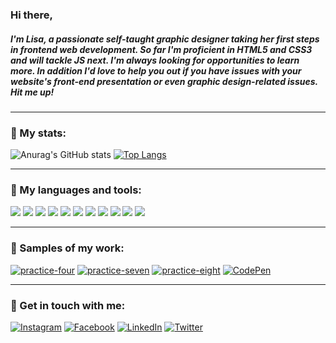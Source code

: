 <!--- ![header image](https://) --->

### Hi there,
##### I'm Lisa, a passionate self-taught graphic designer taking her first steps in frontend web development. So far I'm proficient in HTML5 and CSS3 and will tackle JS next. I'm always looking for opportunities to learn more. In addition I'd love to help you out if you have issues with your website's front-end presentation or even graphic design-related issues. Hit me up!
---

### :rabbit2: My stats:
![Anurag's GitHub stats](https://github-readme-stats.vercel.app/api?username=CandidDeer&show_icons=true&theme=dracula&hide_border=true&include_all_commits=true)
[![Top Langs](https://github-readme-stats.vercel.app/api/top-langs/?username=CandidDeer&theme=dracula&hide_border=true)](https://github.com/anuraghazra/github-readme-stats)

---

### :rabbit2: My languages and tools:
<div>
<img src="https://img.shields.io/badge/-HTML5-282a36?logo=HTML5&logoColor=ff6e96&style=flat&labelColor=282a36" />
<img src="https://img.shields.io/badge/-CSS3-282a36?logo=CSS3&logoColor=ff6e96&style=flat&labelColor=282a36" />

<img src="https://img.shields.io/badge/-Sublime%20Text-282a36?logo=Sublime-Text&logoColor=ff6e96&style=flat&labelColor=282a36" />
<img src="https://img.shields.io/badge/-VS%20Code-282a36?logo=Visual-Studio-Code&logoColor=ff6e96&style=flat&labelColor=282a36" />

<img src="https://img.shields.io/badge/-Adobe%20Illustrator-282a36?logo=Adobe-Illustrator&logoColor=ff6e96&style=flat&labelColor=282a36" />
<img src="https://img.shields.io/badge/-Adobe%20Photoshop-282a36?logo=Adobe-Photoshop&logoColor=ff6e96&style=flat&labelColor=282a36" />
<img src="https://img.shields.io/badge/-Adobe%20InDesign-282a36?logo=Adobe-Indesign&logoColor=ff6e96&style=flat&labelColor=282a36" />
<img src="https://img.shields.io/badge/-Adobe%20XD-282a36?logo=Adobe-XD&logoColor=ff6e96&style=flat&labelColor=282a36" />
<img src="https://img.shields.io/badge/-Affinity%20Photo-282a36?logo=Affinity-Photo&logoColor=ff6e96&style=flat&labelColor=282a36" />
<img src="https://img.shields.io/badge/-Affinity%20Designer-282a36?logo=Affinity-Designer&logoColor=ff6e96&style=flat&labelColor=282a36" />
<img src="https://img.shields.io/badge/-Affinity%20Publisher-282a36?logo=Affinity-Publisher&logoColor=ff6e96&style=flat&labelColor=282a36" />
</div>

---

### :rabbit2: Samples of my work:
[![practice-four](https://img.shields.io/badge/-Website%20idea-282a36?logo=GitHub&logoColor=79dafa&style=flat&labelColor=282a36)](https://candiddeer.github.io/practice-four/)
[![practice-seven](https://img.shields.io/badge/-Website%20idea-282a36?logo=GitHub&logoColor=79dafa&style=flat&labelColor=282a36)](https://candiddeer.github.io/practice-seven/)
[![practice-eight](https://img.shields.io/badge/-Website%20idea-282a36?logo=GitHub&logoColor=79dafa&style=flat&labelColor=282a36)](https://candiddeer.github.io/practice-eight/)
[![CodePen](https://img.shields.io/badge/-CodePen%20profile-282a36?logo=CodePen&logoColor=79dafa&style=flat&labelColor=282a36)](https://codepen.io/lisa-thamer)

---

### :rabbit2: Get in touch with me:
[![Instagram](https://img.shields.io/badge/-Instagram-282a36?logo=Instagram&logoColor=79dafa&style=flat&labelColor=282a36)](https://www.instagram.com/enelya1988/)
[![Facebook](https://img.shields.io/badge/-Facebook-282a36?logo=Facebook&logoColor=79dafa&style=flat&labelColor=282a36)](https://www.facebook.com/lisa.thamer.loves/)
[![LinkedIn](https://img.shields.io/badge/-LinkedIn-282a36?logo=LinkedIn&logoColor=79dafa&style=flat&labelColor=282a36)](https://www.linkedin.com/in/lisa-thamer)
[![Twitter](https://img.shields.io/badge/-Twitter-282a36?logo=Twitter&logoColor=79dafa&style=flat&labelColor=282a36)](https://twitter.com/CandidDeer)

<!---
Dracula theme:
title_color: "ff6e96",
icon_color: "79dafa",
text_color: "f8f8f2",
bg_color: "282a36"
--->
